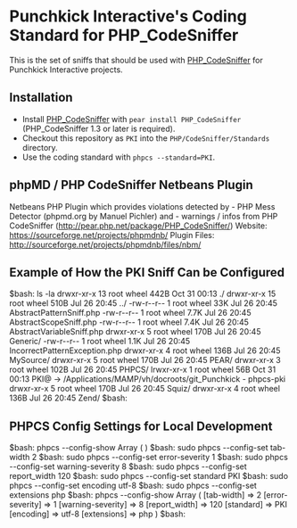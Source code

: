 Punchkick Interactive's Coding Standard for PHP_CodeSniffer
===========================================================

This is the set of sniffs that should be used with [PHP_CodeSniffer](http://pear.php.net/PHP_CodeSniffer) for Punchkick Interactive projects.


Installation
-----------------------------------------------------------

* Install [PHP_CodeSniffer](http://pear.php.net/PHP_CodeSniffer) with `pear install PHP_CodeSniffer` (PHP_CodeSniffer 1.3 or later is required).
* Checkout this repository as `PKI` into the `PHP/CodeSniffer/Standards` directory.
* Use the coding standard with `phpcs --standard=PKI`.


phpMD / PHP CodeSniffer Netbeans Plugin
-----------------------------------------------------------
Netbeans PHP Plugin which provides violations detected by - PHP Mess Detector 
(phpmd.org by Manuel Pichler) and - warnings / infos from PHP CodeSniffer 
(http://pear.php.net/package/PHP_CodeSniffer/) 
Website: https://sourceforge.net/projects/phpmdnb/
Plugin Files: http://sourceforge.net/projects/phpmdnb/files/nbm/



Example of How the PKI Sniff Can be Configured
-----------------------------------------------------------

$bash:  ls -la
drwxr-xr-x  13 root  wheel   442B Oct 31 00:13 ./
drwxr-xr-x  15 root  wheel   510B Jul 26 20:45 ../
-rw-r--r--   1 root  wheel    33K Jul 26 20:45 AbstractPatternSniff.php
-rw-r--r--   1 root  wheel   7.7K Jul 26 20:45 AbstractScopeSniff.php
-rw-r--r--   1 root  wheel   7.4K Jul 26 20:45 AbstractVariableSniff.php
drwxr-xr-x   5 root  wheel   170B Jul 26 20:45 Generic/
-rw-r--r--   1 root  wheel   1.1K Jul 26 20:45 IncorrectPatternException.php
drwxr-xr-x   4 root  wheel   136B Jul 26 20:45 MySource/
drwxr-xr-x   5 root  wheel   170B Jul 26 20:45 PEAR/
drwxr-xr-x   3 root  wheel   102B Jul 26 20:45 PHPCS/
lrwxr-xr-x   1 root  wheel    56B Oct 31 00:13 PKI@ -> /Applications/MAMP/vh/docroots/git_Punchkick - phpcs-pki
drwxr-xr-x   5 root  wheel   170B Jul 26 20:45 Squiz/
drwxr-xr-x   4 root  wheel   136B Jul 26 20:45 Zend/
$bash: 



PHPCS Config Settings for Local Development
-----------------------------------------------------------

$bash: phpcs --config-show
Array
(
)
$bash: sudo phpcs --config-set tab-width 2
$bash: sudo phpcs --config-set error-severity 1
$bash: sudo phpcs --config-set warning-severity 8
$bash: sudo phpcs --config-set report_width 120
$bash: sudo phpcs --config-set standard PKI
$bash: sudo phpcs --config-set encoding utf-8
$bash: sudo phpcs --config-set extensions php
$bash: phpcs --config-show
Array
(
    [tab-width] => 2
    [error-severity] => 1
    [warning-severity] => 8
    [report_width] => 120
    [standard] => PKI
    [encoding] => utf-8
    [extensions] => php
)
$bash: 

